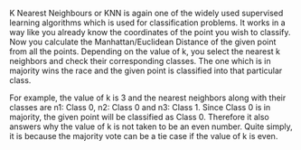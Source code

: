 K Nearest Neighbours or KNN is again one of the widely used supervised learning algorithms which is used for classification problems. It works in a way like you already know the coordinates of the point you wish to classify. Now you calculate the Manhattan/Euclidean Distance of the given point from all the points. Depending on the value of k, you select the nearest k neighbors and check their corresponding classes. The one which is in majority wins the race and the given point is classified into that particular class.

For example, the value of k is 3 and the nearest neighbors along with their classes are n1: Class 0, n2: Class 0 and n3: Class 1.  Since Class 0 is in majority, the given point will be classified as Class 0. Therefore it also answers why the value of k is not taken to be an even number. Quite simply, it is because the majority vote can be a tie case if the value of k is even.
